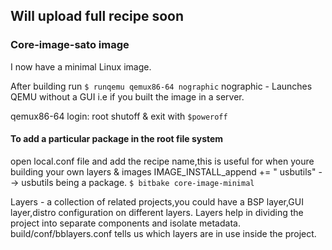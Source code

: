## Will upload full recipe soon

### Core-image-sato image
I now have a minimal Linux image.

After building run
``$ runqemu qemux86-64 nographic``
nographic - Launches QEMU without a GUI i.e if you built the image in a server.

qemux86-64 login: root
shutoff & exit with ``$poweroff``

#### To add a particular package in the root file system
open local.conf file and add the recipe name,this is useful for when youre building your own layers & images
IMAGE_INSTALL_append += " usbutils"  --> usbutils being a package.
``$ bitbake core-image-minimal``


Layers - a collection of related projects,you could have a BSP layer,GUI layer,distro configuration on different layers.
Layers help in dividing the project into separate components and isolate metadata.
build/conf/bblayers.conf tells us which layers are in use inside the project.







